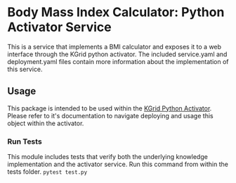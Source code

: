 # Body Mass Index Calculator: Python Activator Service
This is a service that implements a BMI calculator and exposes it to a web interface through the KGrid python activator. The included service.yaml and deployment.yaml files contain more information about the implementation of this service. 

## Usage
This package is intended to be used within the [KGrid Python Activator](https://github.com/kgrid/python-activator). Please refer to it's documentation to navigate deploying and usage this object within the activator. 

### Run Tests
This module includes tests that verify both the underlying knowledge implementation and the activator service. Run this command from within the tests folder.
```pytest test.py```

